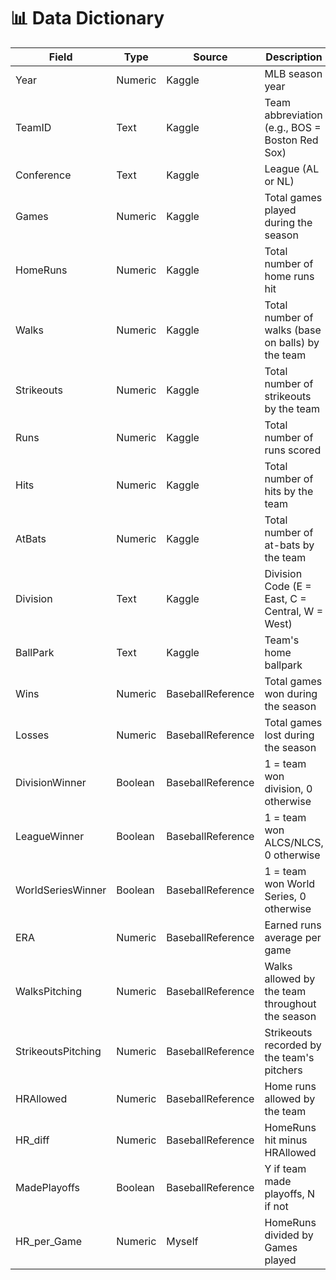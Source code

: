 # 📊 Data Dictionary

| Field              | Type     | Source            | Description                                                               |
|-------------------|----------|-------------------|---------------------------------------------------------------------------|
| Year              | Numeric  | Kaggle            | MLB season year                                                           |
| TeamID            | Text     | Kaggle            | Team abbreviation (e.g., BOS = Boston Red Sox)                            |
| Conference        | Text     | Kaggle            | League (AL or NL)                                                         |
| Games             | Numeric  | Kaggle            | Total games played during the season                                     |
| HomeRuns          | Numeric  | Kaggle            | Total number of home runs hit                                            |
| Walks             | Numeric  | Kaggle            | Total number of walks (base on balls) by the team                        |
| Strikeouts        | Numeric  | Kaggle            | Total number of strikeouts by the team                                   |
| Runs              | Numeric  | Kaggle            | Total number of runs scored                                              |
| Hits              | Numeric  | Kaggle            | Total number of hits by the team                                         |
| AtBats            | Numeric  | Kaggle            | Total number of at-bats by the team                                      |
| Division          | Text     | Kaggle            | Division Code (E = East, C = Central, W = West)                          |
| BallPark          | Text     | Kaggle            | Team's home ballpark                                                     |
| Wins              | Numeric  | BaseballReference | Total games won during the season                                        |
| Losses            | Numeric  | BaseballReference | Total games lost during the season                                       |
| DivisionWinner    | Boolean  | BaseballReference | 1 = team won division, 0 otherwise                                       |
| LeagueWinner      | Boolean  | BaseballReference | 1 = team won ALCS/NLCS, 0 otherwise                                      |
| WorldSeriesWinner | Boolean  | BaseballReference | 1 = team won World Series, 0 otherwise                                   |
| ERA               | Numeric  | BaseballReference | Earned runs average per game                                             |
| WalksPitching     | Numeric  | BaseballReference | Walks allowed by the team throughout the season                          |
| StrikeoutsPitching| Numeric  | BaseballReference | Strikeouts recorded by the team's pitchers                               |
| HRAllowed         | Numeric  | BaseballReference | Home runs allowed by the team                                            |
| HR_diff           | Numeric  | BaseballReference | HomeRuns hit minus HRAllowed                                             |
| MadePlayoffs      | Boolean  | BaseballReference | Y if team made playoffs, N if not                                        |
| HR_per_Game       | Numeric  | Myself            | HomeRuns divided by Games played                                         |
